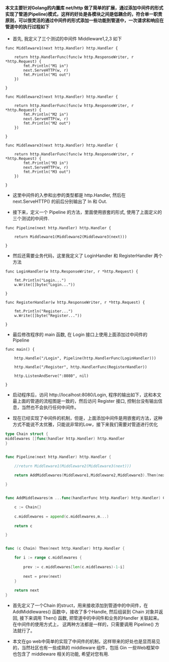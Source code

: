 
#### 本文主要针对Golang的内置库 net/http 做了简单的扩展，通过添加中间件的形式实现了管道(Pipeline)模式，这样的好处是各模块之间是低耦合的，符合单一职责原则，可以很灵活的通过中间件的形式添加一些功能到管道中，一次请求和响应在管道中的执行过程如下



* 首先, 我定义了三个测试的中间件 Middleware1,2,3 如下

```
func Middleware1(next http.Handler) http.Handler {

    return http.HandlerFunc(func(w http.ResponseWriter, r *http.Request) {
        fmt.Println("M1 in")
        next.ServeHTTP(w, r)
        fmt.Println("M1 out")
    })

}

func Middleware2(next http.Handler) http.Handler {

    return http.HandlerFunc(func(w http.ResponseWriter, r *http.Request) {
        fmt.Println("M2 in")
        next.ServeHTTP(w, r)
        fmt.Println("M2 out")
    })

}

func Middleware3(next http.Handler) http.Handler {

    return http.HandlerFunc(func(w http.ResponseWriter, r *http.Request) {
        fmt.Println("M3 in")
        next.ServeHTTP(w, r)
        fmt.Println("M3 out")
    })

}
```
* 这里中间件的入参和出参的类型都是 http.Handler, 然后在 next.ServeHTTP() 的前后分别输出了 In 和 Out.

* 接下来，定义一个 Pipeline 的方法，里面使用嵌套的形式, 使用了上面定义的三个测试的中间件.
```
func Pipeline(next http.Handler) http.Handler {

    return Middleware1(Middleware2(Middleware3(next)))

}
```
* 然后还需要业务代码，这里我定义了 LoginHandler 和 RegisterHandler 两个方法
```
func LoginHandler(w http.ResponseWriter, r *http.Request) {

    fmt.Println("Login...")
    w.Write([]byte("Login..."))

}

func RegisterHandler(w http.ResponseWriter, r *http.Request) {

    fmt.Println("Register...")
    w.Write([]byte("Register..."))

}
```
* 最后修改程序的 main 函数, 在 Login 接口上使用上面添加过中间件的 Pipeline

```
func main() {

    http.Handle("/Login", Pipeline(http.HandlerFunc(LoginHandler)))
 
    http.Handle("/Register", http.HandlerFunc(RegisterHandler))
 
    http.ListenAndServe(":8080", nil)

}
```
* 启动程序后，访问 http://localhost:8080/Login, 程序的输出如下，这和本文最上面的管道的流程图是一致的，然后访问 Register 接口, 控制台没有输出信息，当然也不会执行任何中间件。



* 现在已经实现了中间件的机制，但是，上面添加中间件是用嵌套的方法，这种方式不能说不太优雅，只能说非常的Low，接下来我们需要对管道进行优化

``` go
type Chain struct {
middlewares []func(handler http.Handler) http.Handler
}


func Pipeline(next http.Handler) http.Handler {

    //return Middleware1(Middleware2(Middleware3(next)))
 
    return AddMiddlewares(Middleware1,Middleware2,Middleware3).Then(next)

}


func AddMiddlewares(m ...func(handlerFunc http.Handler) http.Handler) Chain {

    c := Chain{}
 
    c.middlewares = append(c.middlewares,m...)
 
    return c

}


func (c Chain) Then(next http.Handler) http.Handler {

    for i := range c.middlewares {
 
        prev := c.middlewares[len(c.middlewares)-1-i]
 
        next = prev(next)
    }
 
    return next
}
```
* 首先定义了一个Chain 的struct，用来接收添加到管道中的中间件，在 AddMiddlewares() 函数中，接收了多个Handle, 然后组装到 Chain 对象并返回, 接下来调用 Then() 函数, 把管道中的中间件和业务的Handler 关联起来。在中间件的使用方式上， 这两种方法都是一样的，只需要调用 Pipeline() 方法就行了。

* 本文在go web中简单的实现了中间件的机制，这样带来的好处也是显而易见的，当然社区也有一些成熟的 middleware 组件，包括 Gin 一些Web框架中也包含了 middleware 相关的功能, 希望对您有用.